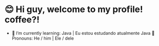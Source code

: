 # 😊 Hi guy, welcome to my profile! coffee?! 
- 🌱 I’m currently learning: Java |  Eu estou estudando atualmente Java
🙂 Pronouns: He / him | Ele / dele
